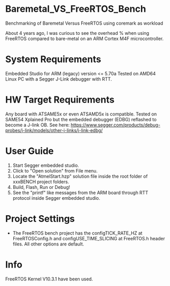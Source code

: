 # Baremetal_VS_FreeRTOS_Bench

Benchmarking of Baremetal Versus FreeRTOS using coremark as workload

About 4 years ago, I was curious to see the overhead % when using FreeRTOS compared to bare-metal on an ARM Cortex M4F microcontroller.

# System Requirements
Embedded Studio for ARM (legacy) version <= 5.70a
Tested on AMD64 Linux PC with a Segger J-Link debugger with RTT.

# HW Target Requirements
Any board with ATSAME5x or even ATSAMD5x is compatible.
Tested on SAME54 Xplained Pro but the embedded debugger (EDBG) reflashed to become a J-link OB. See here:
https://www.segger.com/products/debug-probes/j-link/models/other-j-links/j-link-edbg/

# User Guide
1. Start Segger embedded studio.
2. Click to "Open solution" from File menu.
3. Locate the "AtmelStart.hzp" solution file inside the root folder of xxxBENCH project folders.
4. Build, Flash, Run or Debug!
5. See the "printf" like messages from the ARM board through RTT protocol inside Segger embedded studio.

# Project Settings
* The FreeRTOS bench project has the configTICK_RATE_HZ at FreeRTOSConfig.h and configUSE_TIME_SLICING at FreeRTOS.h header files. All other options are default.

# Info
FreeRTOS Kernel V10.3.1 have been used.
